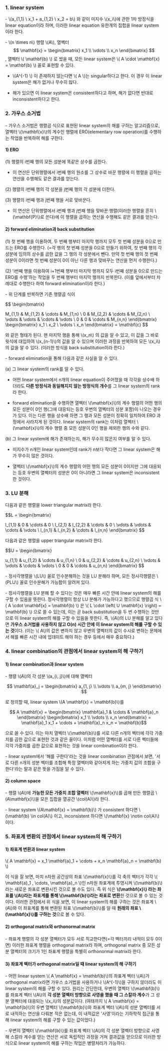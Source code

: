 ### 1. linear system

\- \\(a_{1,1} \ x_1 + a_{1,2} \ x_2 = b\\) 와 같이 미지수 \\(x_i\\)에 관한 1차 방정식을 linear equation이라 하며, 이러한 linear equation 유한개의 집합을 linear system이라 한다.

\- \\(n \times n\\) 행렬 \\(A\\), 열벡터 $$ \mathbf{x} = \begin{bmatrix} x_1 \\
 \vdots \\ 
 x_n \end{bmatrix} $$, 열벡터 \\( \mathbf{b} \\) 로 썼을 때, 모든 linear system은 \\( A \cdot \mathbf{x} = \mathbf{b} \\) 꼴로 표현할 수 있다.

- \\(A^{-1} \\) 이 존재하지 않는다면 \\( A \\)는 singular하다고 한다. 이 경우 이 linear system은 해가 없거나 무수히 많다.

- 해가 있으면 이 linear system은 consistent하다고 하며, 해가 없다면 반대로 inconsistent하다고 한다.


### 2. 가우스 소거법

\- 가우스 소거법은 행렬곱 식으로 표현된 linear system의 해를 구하는 알고리즘으로, 열벡터 \\(\mathbf{x}\\)의 계수인 행렬에 ERO(elementary row operation)를 수행하는 작업을 반복하여 해를 구한다.

#### 1) ERO

(1) 행렬의 i번째 행의 모든 성분에 똑같은 상수를 곱한다.

- 이 연산은 단위행렬에서 i번째 행의 원소를 그 상수로 바꾼 행렬에 이 행렬을 곱하는 연산을 수행해도 같은 결과를 얻는다.

(2) 행렬의 i번째 행의 각 성분을 j번째 행의 각 성분에 더한다.

(3) 행렬의 i번째 행과 j번째 행을 서로 맞바꾼다.

- 이 연산은 단위행렬에서 i번째 행과 j번째 행을 맞바꾼 행렬(이러한 행렬을 흔히 \\(\mathbf{P}\\)로 쓴다)에 이 행렬을 곱하는 연산을 수행해도 같은 결과를 얻는다.

#### 2) forward elimination과 back substitution

(1) 첫 번째 행을 이용하여, 두 번째 행부터 마지막 행까지 모두 첫 번째 성분을 0으로 만드는 ERO를 수행한다. (=각 행의 첫 번째 성분을 0으로 만들기 위하여, 첫 번째 행의 각 성분에 임의의 상수를 곱한 값을 그 행의 각 성분에서 뺀다. 만약 첫 번째 행의 첫 번째 성분이 0이라면 첫 번째 성분이 0이 아닌 다른 행과 맞바꾸는 연산을 먼저 수행한다.)

(2) 'i번째 행을 이용하여 i+1번째 행부터 마지막 행까지 모두 i번째 성분을 0으로 만드는 ERO를 수행'하는 작업을 두 번째 행부터 마지막 행까지 반복한다. (이를 앞에서부터 차례대로 수행한다 하여 forward elimination이라 한다.)

\- 위 단계를 반복하면 기존 행렬곱 식이 

$$ \begin{bmatrix} 

M_{1,1} & M_{1,2} & \cdots &  M_{1,n} \\ 
0 & M_{2,2} & \cdots & M_{2,n} \\
\vdots & \vdots & \cdots & \vdots \\
0 & 0 & \cdots & M_{n,n}
\end{bmatrix} \begin{bmatrix} x_1 \\ x_2 \\ \vdots \\ x_n \end{bmatrix} = \mathbf{c} $$ 

와 같은 형태가 된다. 맨 마지막 행을 통해 \\(x_n\\) 의 값을 알 수 있고, 이 값을 그 바로 윗식에 대입하여 \\(x_{n-1}\\)의 값을 알 수 있으며 이러한 과정을 반복하여 모든 \\(x_i\\)의 값을 알 수 있다. (이러한 방식을 back substitution이라 한다.)

\- forward elimination을 통해 다음과 같은 사실을 알 수 있다.

(a) 그 linear system의 rank를 알 수 있다. 

- 어떤 linear system에서 n개의 linear equation이 주어졌을 때 각각을 상수배 하더라도 **다른 방정식과 동일해지지 않는 방정식의 개수**를 그 linear system의 rank라 한다. 

- forward elimination을 수행하면 열벡터 \\(\mathbf{x}\\)의 계수 행렬의 어떤 행의 모든 성분이 0인 행(그에 대응되는 등호 우변의 열벡터의 성분 포함)이 나오는 경우가 있다. 이는 다른 행을 상수배 하면 그 행과 모든 성분이 정확히 일치하여 ERO 과정에서 사라지게 된 것이다. linear system의 rank는 이처럼 열벡터 \\(\mathbf{x}\\)의 계수 행렬 중 모든 성분이 0인 행을 제외한 행의 수와 같다. 

(b) 그 linear system에 해가 존재하는지, 해가 무수히 많은지 여부를 알 수 있다.

- 미지수가 n개인 linear system인데 rank가 n보다 작다면 그 linear system은 해가 무수히 많은 것이다. 

- 열벡터 \\(\mathbf{x}\\)의 계수 행렬의 어떤 행의 모든 성분이 0이지만 그에 대응되는 등호 우변의 열벡터의 성분은 0이 아니라면 그 linear system은 inconsistent한 것이다.


### 3. LU 분해

다음과 같은 행렬을 lower triangular matrix라 한다.

$$L = \begin{bmatrix} 

l_{1,1} & 0 & \cdots &  0 \\ 
l_{2,1} & l_{2,2} & \cdots & 0 \\
\vdots & \vdots & \cdots & \vdots \\
l_{n,1} & l_{n,2} & \cdots & l_{n,n}
\end{bmatrix}  $$ 



다음과 같은 행렬을 upper triangular matrix라 한다.


$$U = \begin{bmatrix} 

u_{1,1} & u_{1,2} & \cdots &  u_{1,n} \\ 
0 & u_{2,2} & \cdots & u_{2,n} \\
\vdots & \vdots & \cdots & \vdots \\
0 & 0 & \cdots & u_{n,n}
\end{bmatrix}  $$ 


\- 정사각행렬을 \\(LU\\) 꼴로 인수분해하는 것을 LU 분해라 하며, 모든 정사각행렬은 \\(PLU\\) 꼴로 인수분해가 가능함이 알려져 있다. 

\- 정사각행렬을 LU 분해 할 수 있다는 것은 매우 빠른 시간 안에 linear system의 해를 구할 수 있음을 뜻한다. 정사각행렬이 항상 LU 분해가 가능하다고 했으므로 행렬곱 식 \\( A \cdot \mathbf{x} = \mathbf{b} \\) 은  \\( L \cdot \left( U \mathbf{x} \right) = \mathbf{b} \\) 으로 쓸 수 있는데, 이는 곧 back substitution을 두 번 수행하는 것만으로 이 linear system의 해를 구할 수 있음을 뜻한다. 즉, \\(A\\)의 LU 분해를 알고 있다면 **가우스 소거법을 사용하지 않고 O(n) 시간 안에 이 linear system의 해를 구할 수 있는 것**이다. (이는 \\( A\\)의 값은 변하지 않고 우변의 열벡터의 값이 수시로 변하는 문제에서 해를 빠른 시간 내에 업데이트 해야 하는 경우 등에서 매우 중요하다.)




### 4. linear combination의 관점에서 linear system의 해 구하기

#### 1) linear combination과 linear system

\- 행렬 \\(A\\)의 각 성분 \\(a_{i, j}\\)에 대해 열벡터 

$$ \mathbf{a}_j =  \begin{bmatrix}  a_{1, j} \\ \vdots \\ a_{m, j} \end{bmatrix} $$ 

로 정의할 때, linear system \\(A \mathbf{x} = \mathbf{b}\\)를

$$ A  \mathbf{x} = \begin{bmatrix} \mathbf{a}_1 & \cdots & \mathbf{a}_n \end{bmatrix} \begin{bmatrix} x_1 \\ \vdots \\ x_n \end{bmatrix} = \mathbf{a}_1 x_1 + \cdots + \mathbf{a}_n x_n = \mathbf{b}$$

으로 쓸 수 있다. 이는 마치 열벡터 \\(\mathbf{b}\\)를 서로 다른 n개의 벡터에 각각 가중치를 곱한 값으로 표현한 것과 같은 꼴이다. 이처럼 어떤 열벡터를 서로 다른 벡터들에 각각 가중치를 곱한 값으로 표현하는 것을 linear combination이라 한다.

\- linear system에서 '해를 구한다'라는 것을 linear combination 관점에서 보면, '서로 다른 n개의 성분 벡터를 조합해 특정 열벡터와 같아지게 하는 가중치 값의 조합을 구한다'라는 말과 같은 뜻을 가짐을 알 수 있다.


#### 2) column space

\- 행렬 \\(A\\)에 **가능한 모든 가중치 조합 열벡터** \\(\mathbf{x}\\)를 곱해 만든 행렬곱 \\(A\mathbf{x}\\)을 모은 집합을 열공간 \\(col(A)\\)라 한다. 

\- linear system \\(A\mathbf{x} = \mathbf{b}\\) 가 consistent 하다면 \\(\mathbf{b} \in col(A)\\) 이고, inconsistent 하다면 \\(\mathbf{x} \notin col(A)\\) 이다.



### 5. 좌표계 변환의 관점에서 linear system의 해 구하기

#### 1) 좌표계 변환과 linear system

\\( A \mathbf{x} = x_1 \mathbf{a}_1 + \cdots + x_n \mathbf{a}_n  = \mathbf{b} \\) 

이 식을 잘 보면, 마치 n차원 공간상의 좌표 \\(\mathbf{x}\\)를 각 축의 벡터가 각각 \\(  \mathbf{a}_1 , \cdots, \mathbf{a}_n \\)인 n차원 좌표계에 투영시켜 \\(\mathbf{b}\\) 라는 새로운 좌표로 변환시킨 것으로 볼 수도 있다. 즉 위 식은 **\\(\mathbf{x}\\) 라는 좌표를 \\(A\\)라는 좌표계를 통해 \\(\mathbf{b}\\)라는 좌표로 변환**한 것으로 볼 수 있는 것이다. 이러한 관점에서 위 식을 보면, 이 linear system의 해를 구하는 것은 좌표계 \\(A\\)와 이 좌표계를 통해 변환된 좌표 \\(\mathbf{b}\\)를 알 때 **원래의 좌표 \\(\mathbf{x}\\)를 구하는 것**으로 볼 수 있다.


#### 2) orthogonal matrix와 orthonormal matrix

\- 좌표계 행렬의 각 성분 열벡터가 모두 서로 직교한다면(=각 벡터끼리 내적이 모두 0이면) 이러한 좌표계 행렬을 orthogonal matrix라 하며, orthogonal matrix 중 모든 성분 열벡터의 크기가 1인 좌표계 행렬을 특별히 orthonormal matrix라 한다.



#### 3) 좌표계 벡터가 orthogonal matrix일 때 linear system의 해 구하기

\- 어떤 linear system \\( A \mathbf{x} = \mathbf{b}\\)의 좌표계 벡터 \\(A\\)가 orthogonal matrix라면 가우스 소거법을 사용하거나 \\(A^{-1}\\)을 구하지 않더라도 이 linear system의 해를 구할 수 있다. 원리는 간단한데, 우변의 열벡터 \\(\mathbf{b}\\)를 좌표계 벡터 \\(A\\)의 **각 성분 열벡터 방향으로 사영을 했을 때 그 스칼라 계수**가 그 성분 열벡터에 대응되는 \\(x_i\\)의 성분값이다. (여태까지 \\( A \mathbf{x} = \mathbf{b}\\)의 우변 열벡터 \\(\mathbf{b}\\)와 좌표계 벡터 \\(A\\)의 성분 열벡터를 서로 내적하는 연산을 다뤄본 적은 없는데, 이 내적값은 '사영'이라는 기하학적 접근을 통해 linear system의 해를 구할 수 있는 값이었다.)

\- 우변의 열벡터 \\(\mathbf{b}\\)를 좌표계 벡터 \\(A\\)의 각 성분 열벡터 방향으로 사영해 스칼라 계수를 얻는 연산은 서로 독립적인 과정을 거쳐 결과값을 얻으므로 이러한 방식으로 linear system의 해를 구하는 작업은 병렬처리가 가능하다.